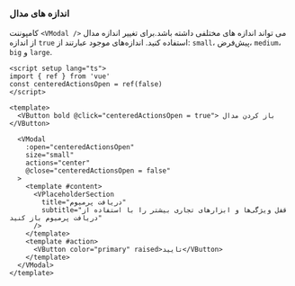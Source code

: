 ### اندازه های مدال

کامپوننت `<VModal />` می تواند اندازه های مختلفی داشته باشد.برای تغییر اندازه مدال از اندازه `true` استفاده کنید. اندازه‌های موجود عبارتند از: `small`، پیش‌فرض،
`medium`، `big` و `large`.

<!--code-->

```vue
<script setup lang="ts">
import { ref } from 'vue'
const centeredActionsOpen = ref(false)
</script>

<template>
  <VButton bold @click="centeredActionsOpen = true"> باز کردن مدال </VButton>

  <VModal
    :open="centeredActionsOpen"
    size="small"
    actions="center"
    @close="centeredActionsOpen = false"
  >
    <template #content>
      <VPlaceholderSection
        title="دریافت پرمیوم"
        subtitle="قفل ویژگی‌ها و ابزارهای تجاری بیشتر را با استفاده از دریافت پرمیوم باز کنید"
      />
    </template>
    <template #action>
      <VButton color="primary" raised>تایید</VButton>
    </template>
  </VModal>
</template>
```

<!--/code-->
